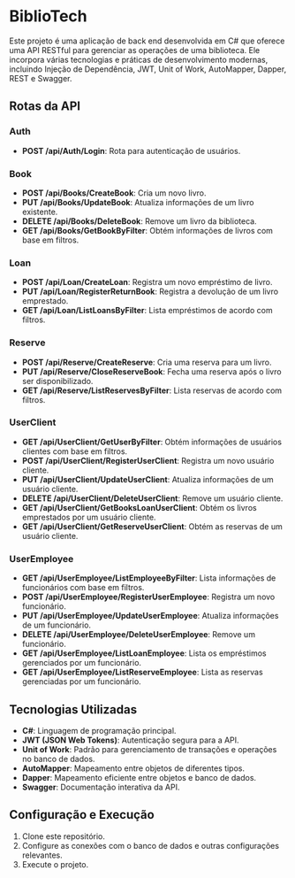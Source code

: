 # BiblioTech

Este projeto é uma aplicação de back end desenvolvida em C# que oferece uma API RESTful para gerenciar as operações de uma biblioteca. Ele incorpora várias tecnologias e práticas de desenvolvimento modernas, incluindo Injeção de Dependência, JWT, Unit of Work, AutoMapper, Dapper, REST e Swagger.

## Rotas da API

### Auth

- **POST /api/Auth/Login**: Rota para autenticação de usuários.

### Book

- **POST /api/Books/CreateBook**: Cria um novo livro.
- **PUT /api/Books/UpdateBook**: Atualiza informações de um livro existente.
- **DELETE /api/Books/DeleteBook**: Remove um livro da biblioteca.
- **GET /api/Books/GetBookByFilter**: Obtém informações de livros com base em filtros.

### Loan

- **POST /api/Loan/CreateLoan**: Registra um novo empréstimo de livro.
- **PUT /api/Loan/RegisterReturnBook**: Registra a devolução de um livro emprestado.
- **GET /api/Loan/ListLoansByFilter**: Lista empréstimos de acordo com filtros.

### Reserve

- **POST /api/Reserve/CreateReserve**: Cria uma reserva para um livro.
- **PUT /api/Reserve/CloseReserveBook**: Fecha uma reserva após o livro ser disponibilizado.
- **GET /api/Reserve/ListReservesByFilter**: Lista reservas de acordo com filtros.

### UserClient

- **GET /api/UserClient/GetUserByFilter**: Obtém informações de usuários clientes com base em filtros.
- **POST /api/UserClient/RegisterUserClient**: Registra um novo usuário cliente.
- **PUT /api/UserClient/UpdateUserClient**: Atualiza informações de um usuário cliente.
- **DELETE /api/UserClient/DeleteUserClient**: Remove um usuário cliente.
- **GET /api/UserClient/GetBooksLoanUserClient**: Obtém os livros emprestados por um usuário cliente.
- **GET /api/UserClient/GetReserveUserClient**: Obtém as reservas de um usuário cliente.

### UserEmployee

- **GET /api/UserEmployee/ListEmployeeByFilter**: Lista informações de funcionários com base em filtros.
- **POST /api/UserEmployee/RegisterUserEmployee**: Registra um novo funcionário.
- **PUT /api/UserEmployee/UpdateUserEmployee**: Atualiza informações de um funcionário.
- **DELETE /api/UserEmployee/DeleteUserEmployee**: Remove um funcionário.
- **GET /api/UserEmployee/ListLoanEmployee**: Lista os empréstimos gerenciados por um funcionário.
- **GET /api/UserEmployee/ListReserveEmployee**: Lista as reservas gerenciadas por um funcionário.

## Tecnologias Utilizadas

- **C#**: Linguagem de programação principal.
- **JWT (JSON Web Tokens)**: Autenticação segura para a API.
- **Unit of Work**: Padrão para gerenciamento de transações e operações no banco de dados.
- **AutoMapper**: Mapeamento entre objetos de diferentes tipos.
- **Dapper**: Mapeamento eficiente entre objetos e banco de dados.
- **Swagger**: Documentação interativa da API.

## Configuração e Execução

1. Clone este repositório.
2. Configure as conexões com o banco de dados e outras configurações relevantes.
3. Execute o projeto.
